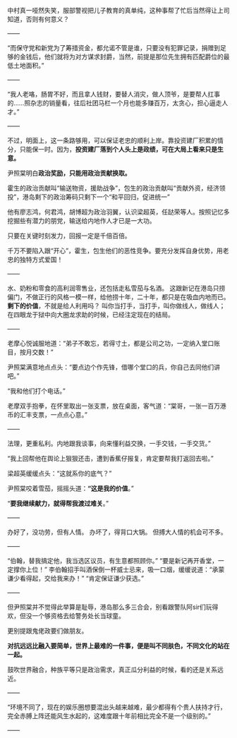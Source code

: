 中村真一哑然失笑，服部警视把儿子教育的真单纯，这种事帮了忙后当然得让上司知道，否则有何意义？

——

“而保守党和新党为了筹措资金，都允诺不管是谁，只要没有犯罪记录，捐赠到足够的金钱后，他们就将为对方谋求封爵，当然，前提是那位先生拥有匹配爵位的最低土地面积。”

——

“我人老咯，肠胃不好，而且拿人钱财，要替人消灾，做人顶爷，是要帮人扛事的……照杂志的销量看，往后社团马栏一个月也能多赚百万，太贪心，担心逼走人才。”

——

不过，明面上，这一条路够用，可以保证老忠的顺利上岸。靠投资建厂积累的情分，只能保一时。因为，**投资建厂落到个人头上是政绩，可在大局上看来只是生意。**

尹照棠明白**政治奖励，只能用政治贡献换取。**

霍生的政治贡献叫“输送物资，援助战争”，包生的政治贡献叫“贡献外资，经济领投”，港岛剩下的政治筹码只剩下一个“和平回归，促进统一”

他有廖志鸿，何君鸿，胡博超为政治羽翼，认识梁超英，任跶荣等人。按照记忆多挖掘些有潜力的朋党，输送给内地作人才已是一大功。

只要在关键时刻发力，回报一定是千倍百倍。

千万不要陷入跟“开心”，霍生，包生他们的恶性竞争。要充分发挥自身优势，用老忠的独特方式爱国！

——

水、奶粉和零食的高利润零售业，还包括走私雪茄与名酒。
这跟新记在港岛只捞偏门，不做正行的风格一模一样，给他捞十年，二十年，都只是在吸血内地而已。
**剩下的价值**，不就是给人利用吗？
叫你当打手，当打手，叫你做线人，做线人；在四眼龙于狱中向大圈龙求助的时候，已经注定现在的结局。

——

老摩心悦诚服地道：“弟子不敢忘，若得寸土，都是公司之功，一定纳入堂口账目，按月交数！”

尹照棠满意地点点头：“要点边个作先锋，借哪个堂口的兵，你自己去同他们讲吧。”

“我和他们打个电话。”

老摩双手抱拳，在怀里取出一张支票，放在桌面，客气道：“棠哥，一张一百万港币的汇丰支票，一点点心意。”

——

法理，更重私利。内地跟我谈事，向来懂利益交换，一手交钱，一手交货。”

“我上回帮他在舆论上狠狠还击，遭到香蕉仔报复，肯定要帮我打返回去啦。”

梁超英缓缓点头：“这就系你的底气？”

尹照棠咬着雪茄，摇摇头道：**“这是我的价值**。”

“**要我继续献力，就得帮我渡过难关**。”

——

办好了，没功劳，但有人情。
办坏了，得背口大锅。
但搏大人情的机会可不多。

——

“伯翰，替我搞定他，我当选区议员，有生意都照顾你。”
“要是新记再开香堂，一定撑你上位！”
李伯翰招手叫酒保倒一杯威士忌来，吸一口烟，缓缓说道：“承蒙谦少看得起，交给我来办！”
“肯定保证谦少获选。”

——

但尹照棠并不觉得此举算是耻辱，港岛那么多三合会，别看跟警队阿sir们玩得欢，但没一个够资格去给警务处长当球童。

更别提跟鬼佬政要们做朋友。

**对抗远远比融入要简单，世界上最难的一件事，便是叫不同肤色，不同文化的站在一起。**

鼓吹世界融合，种族平等只是政治需求，真正瓜分利益的时候，看的还是关系远近。

——

“环境不同了，现在的娱乐圈想要混出头越来越难，最少都得有个贵人扶持才行，完全赤膊上阵还能风生水起的，这难度跟十年前相比完全不是一个级别的。”

——

